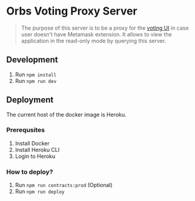 # Orbs Voting Proxy Server
> The purpose of this server is to be a proxy for the [voting UI](https://orbs-network.github.io/voting/) in case user doesn't have Metamask extension. It allows to view the application in the read-only mode by querying this server.

## Development
1. Run `npm install`
1. Run `npm run dev`

## Deployment
The current host of the docker image is Heroku.

### Prerequsites
1. Install Docker
1. Install Heroku CLI
1. Login to Heroku

### How to deploy?
1. Run `npm run contracts:prod` (Optional)
1. Run `npm run deploy`